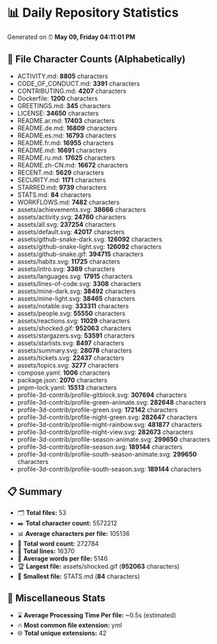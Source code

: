 # 📊 Daily Repository Statistics
Generated on ⏰ **May 09, Friday 04:11:01 PM**

## 📂 File Character Counts (Alphabetically)
- ACTIVITY.md: **8805** characters
- CODE_OF_CONDUCT.md: **3391** characters
- CONTRIBUTING.md: **4207** characters
- Dockerfile: **1200** characters
- GREETINGS.md: **345** characters
- LICENSE: **34650** characters
- README.ar.md: **17403** characters
- README.de.md: **16809** characters
- README.es.md: **16793** characters
- README.fr.md: **16955** characters
- README.md: **16691** characters
- README.ru.md: **17625** characters
- README.zh-CN.md: **16672** characters
- RECENT.md: **5629** characters
- SECURITY.md: **1171** characters
- STARRED.md: **9739** characters
- STATS.md: **84** characters
- WORKFLOWS.md: **7482** characters
- assets/achievements.svg: **38666** characters
- assets/activity.svg: **24760** characters
- assets/all.svg: **237254** characters
- assets/default.svg: **42017** characters
- assets/github-snake-dark.svg: **126092** characters
- assets/github-snake-light.svg: **126092** characters
- assets/github-snake.gif: **394715** characters
- assets/habits.svg: **11725** characters
- assets/intro.svg: **3369** characters
- assets/languages.svg: **17915** characters
- assets/lines-of-code.svg: **3308** characters
- assets/mine-dark.svg: **38492** characters
- assets/mine-light.svg: **38465** characters
- assets/notable.svg: **333311** characters
- assets/people.svg: **55550** characters
- assets/reactions.svg: **11029** characters
- assets/shocked.gif: **952063** characters
- assets/stargazers.svg: **53591** characters
- assets/starlists.svg: **8497** characters
- assets/summary.svg: **28078** characters
- assets/tickets.svg: **22437** characters
- assets/topics.svg: **3277** characters
- compose.yaml: **1006** characters
- package.json: **2070** characters
- pnpm-lock.yaml: **15513** characters
- profile-3d-contrib/profile-gitblock.svg: **307694** characters
- profile-3d-contrib/profile-green-animate.svg: **282648** characters
- profile-3d-contrib/profile-green.svg: **172142** characters
- profile-3d-contrib/profile-night-green.svg: **282647** characters
- profile-3d-contrib/profile-night-rainbow.svg: **481877** characters
- profile-3d-contrib/profile-night-view.svg: **282673** characters
- profile-3d-contrib/profile-season-animate.svg: **299650** characters
- profile-3d-contrib/profile-season.svg: **189144** characters
- profile-3d-contrib/profile-south-season-animate.svg: **299650** characters
- profile-3d-contrib/profile-south-season.svg: **189144** characters

## 📋 Summary
- 🗂️ **Total files:** 53
- ✒️ **Total character count:** 5572212
- 📊 **Average characters per file:** 105136
- 📝 **Total word count:** 272784
- 🧾 **Total lines:** 16370
- 📐 **Average words per file:** 5146
- 🏆 **Largest file:** assets/shocked.gif (**952063** characters)
- 🥉 **Smallest file:** STATS.md (**84** characters)

## 🌟 Miscellaneous Stats
- ⌛ **Average Processing Time Per file:** ~0.5s (estimated)
- 🔥 **Most common file extension:** yml
- 🌐 **Total unique extensions:** 42
